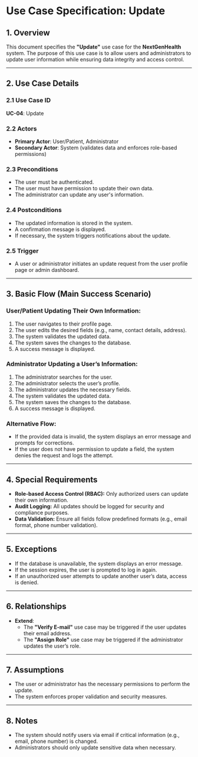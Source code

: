 # Use Case Specification: **Update**

## 1. Overview

This document specifies the **"Update"** use case for the **NextGenHealth** system. The purpose of this use case is to allow users and administrators to update user information while ensuring data integrity and access control.

---

## 2. Use Case Details

### 2.1 Use Case ID
**UC-04**: Update

### 2.2 Actors
- **Primary Actor**: User/Patient, Administrator
- **Secondary Actor**: System (validates data and enforces role-based permissions)

### 2.3 Preconditions
- The user must be authenticated.
- The user must have permission to update their own data.
- The administrator can update any user's information.

### 2.4 Postconditions
- The updated information is stored in the system.
- A confirmation message is displayed.
- If necessary, the system triggers notifications about the update.

### 2.5 Trigger
- A user or administrator initiates an update request from the user profile page or admin dashboard.

---

## 3. Basic Flow (Main Success Scenario)

### **User/Patient Updating Their Own Information:**
1. The user navigates to their profile page.
2. The user edits the desired fields (e.g., name, contact details, address).
3. The system validates the updated data.
4. The system saves the changes to the database.
5. A success message is displayed.

### **Administrator Updating a User’s Information:**
1. The administrator searches for the user.
2. The administrator selects the user’s profile.
3. The administrator updates the necessary fields.
4. The system validates the updated data.
5. The system saves the changes to the database.
6. A success message is displayed.

### Alternative Flow:
- If the provided data is invalid, the system displays an error message and prompts for corrections.
- If the user does not have permission to update a field, the system denies the request and logs the attempt.

---

## 4. Special Requirements

- **Role-based Access Control (RBAC):** Only authorized users can update their own information.
- **Audit Logging:** All updates should be logged for security and compliance purposes.
- **Data Validation:** Ensure all fields follow predefined formats (e.g., email format, phone number validation).

---

## 5. Exceptions

- If the database is unavailable, the system displays an error message.
- If the session expires, the user is prompted to log in again.
- If an unauthorized user attempts to update another user’s data, access is denied.

---

## 6. Relationships

- **Extend**:
   - The **"Verify E-mail"** use case may be triggered if the user updates their email address.
   - The **"Assign Role"** use case may be triggered if the administrator updates the user’s role.

---

## 7. Assumptions

- The user or administrator has the necessary permissions to perform the update.
- The system enforces proper validation and security measures.

---

## 8. Notes

- The system should notify users via email if critical information (e.g., email, phone number) is changed.
- Administrators should only update sensitive data when necessary.
